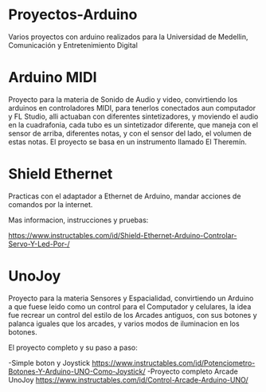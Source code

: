 # Proyectos-Arduino
Varios proyectos con arduino realizados para la Universidad de Medellin, Comunicación y Entretenimiento Digital

# Arduino MIDI
Proyecto para la materia de Sonido de Audio y video, convirtiendo los arduinos en controladores MIDI, para tenerlos conectados aun computador y FL Studio, alli actuaban con diferentes sintetizadores, y moviendo el audio en la cuadrafonia, cada tubo es un sintetizador diferente, que maneja con el sensor de arriba, diferentes notas, y con el sensor del lado, el volumen de estas notas.  El proyecto se basa en un instrumento llamado El Theremín.



# Shield Ethernet
Practicas con el adaptador a Ethernet de Arduino, mandar acciones de comandos por la internet.

Mas informacion, instrucciones y pruebas:

https://www.instructables.com/id/Shield-Ethernet-Arduino-Controlar-Servo-Y-Led-Por-/

# UnoJoy
Proyecto para la materia Sensores y Espacialidad, convirtiendo un Arduino a que fuese leido como un control para el Computador y celulares, la idea fue recrear un control del estilo de los Arcades antiguos, con sus botones y palanca iguales que los arcades, y varios modos de iluminacion en los botones.

El proyecto completo y su paso a paso:

-Simple boton y Joystick https://www.instructables.com/id/Potenciometro-Botones-Y-Arduino-UNO-Como-Joystick/
-Proyecto completo Arcade UnoJoy https://www.instructables.com/id/Control-Arcade-Arduino-UNO/
